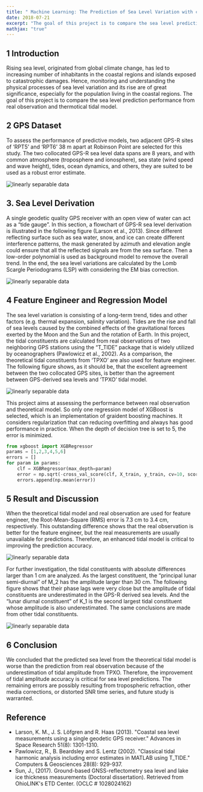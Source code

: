 ```yaml
---
title: " Machine Learning: The Prediction of Sea Level Variation with considering tidal constituents "
date: 2018-07-21
excerpt: "The goal of this project is to compare the sea level prediction performance from real observation and thermotical tidal model."
mathjax: "true"
---
```


## 1 Introduction
Rising sea level, originated from global climate change, has led to increasing number of inhabitants in the coastal regions and islands exposed to catastrophic damages. Hence, monitoring and understanding the physical processes of sea level variation and its rise are of great significance, especially for the population living in the coastal regions. The goal of this project is to compare the sea level prediction performance from real observation and thermotical tidal model.

## 2 GPS Dataset
To assess the performance of predictive models, two adjacent GPS-R sites of ‘RPT5’ and ‘RPT6’ 38 m apart at Robinson Point are selected for this study. The two collocated GPS-R sea level data spans are 8 years, and with common atmosphere (troposphere and ionosphere), sea state (wind speed and wave height), tides, ocean dynamics, and others, they are suited to be used as a robust error estimate.

<img src="{{ site.url }}{{ site.baseurl }}/images/ml_sealevel/2_1.png" alt="linearly separable data">

## 3. Sea Level Derivation
A single geodetic quality GPS receiver with an open view of water can act as a “tide gauge”. In this section, a flowchart of GPS-R sea level derivation is illustrated in the following figure (Larson et al., 2013). Since different reflecting surface such as sea water, snow, and ice can create different interference patterns, the mask generated by azimuth and elevation angle could ensure that all the reflected signals are from the sea surface. Then a low-order polynomial is used as background model to remove the overall trend. In the end, the sea level variations are calculated by the Lomb Scargle Periodograms (LSP) with considering the EM bias correction.

<img src="{{ site.url }}{{ site.baseurl }}/images/ml_sealevel/3_1.png" alt="linearly separable data">

## 4 Feature Engineer and Regression Model
The sea level variation is consisting of a long-term trend, tides and other factors (e.g. thermal expansion, salinity variation). Tides are the rise and fall of sea levels caused by the combined effects of the gravitational forces exerted by the Moon and the Sun and the rotation of Earth. In this project, the tidal constituents are calculated from real observations of two neighboring GPS stations using the “T_TIDE” package that is widely utilized by oceanographers (Pawlowicz et al., 2002). As a comparison, the theoretical tidal constituents from ‘TPXO’ are also used for feature engineer. The following figure shows, as it should be, that the excellent agreement between the two collocated GPS sites, is better than the agreement between GPS-derived sea levels and ‘TPXO’ tidal model.

<img src="{{ site.url }}{{ site.baseurl }}/images/ml_sealevel/4_1.png" alt="linearly separable data">

This project aims at assessing the performance between real observation and theoretical model. So only one regression model of XGBoost is selected, which is an implementation of graident boosting machines. It considers regularization that can reducing overfitting and always has good performance in practice. When the depth of decision tree is set to 5, the error is minimized.

```python
from xgboost import XGBRegressor
params = [1,2,3,4,5,6]
errors = []
for param in params:
    clf = XGBRegressor(max_depth=param)
    error = np.sqrt(-cross_val_score(clf, X_train, y_train, cv=10, scoring='neg_mean_squared_error'))
    errors.append(np.mean(error))
```

## 5 Result and Discussion
When the theoretical tidal model and real observation are used for feature engineer, the Root-Mean-Square (RMS) error is 7.3 cm to 3.4 cm, respectively. This outstanding difference shows that the real observation is better for the feature engineer, but the real measurements are usually unavailable for predictions. Therefore, an enhanced tidal model is critical to improving the prediction accuracy.

<img src="{{ site.url }}{{ site.baseurl }}/images/ml_sealevel/5_1.png" alt="linearly separable data">

For further investigation, the tidal constituents with absolute differences larger than 1 cm are analyzed. As the largest constituent, the “principal lunar semi-diurnal” of M_2 has the amplitude larger than 30 cm. The following figure shows that their phase lags were very close but the amplitude of tidal constituents are underestimated in the GPS-R derived sea levels. And the “lunar diurnal constituent” of K_1 is the second largest tidal constituent whose amplitude is also underestimated. The same conclusions are made from other tidal constituents.

<img src="{{ site.url }}{{ site.baseurl }}/images/ml_sealevel/5_2.png" alt="linearly separable data">

## 6 Conclusion
We concluded that the predicted sea level from the theoretical tidal model is worse than the prediction from real observation because of the underestimation of tidal amplitude from TPXO. Therefore, the improvement of tidal amplitude accuracy is critical for sea level predictions. The remaining errors are possibly resulting from tropospheric refraction, other media corrections, or distorted SNR time series, and future study is warranted.

## Reference
+ Larson, K. M., J. S. Löfgren and R. Haas (2013). "Coastal sea level measurements using a single geodetic GPS receiver." Advances in Space Research 51(8): 1301-1310.
+ Pawlowicz, R., B. Beardsley and S. Lentz (2002). "Classical tidal harmonic analysis including error estimates in MATLAB using T_TIDE." Computers & Geosciences 28(8): 929-937.
+ Sun, J., (2017). Ground-based GNSS-reflectometry sea level and lake ice thickness measurements (Doctoral dissertation). Retrieved from OhioLINK's ETD Center. (OCLC # 1028024162)



